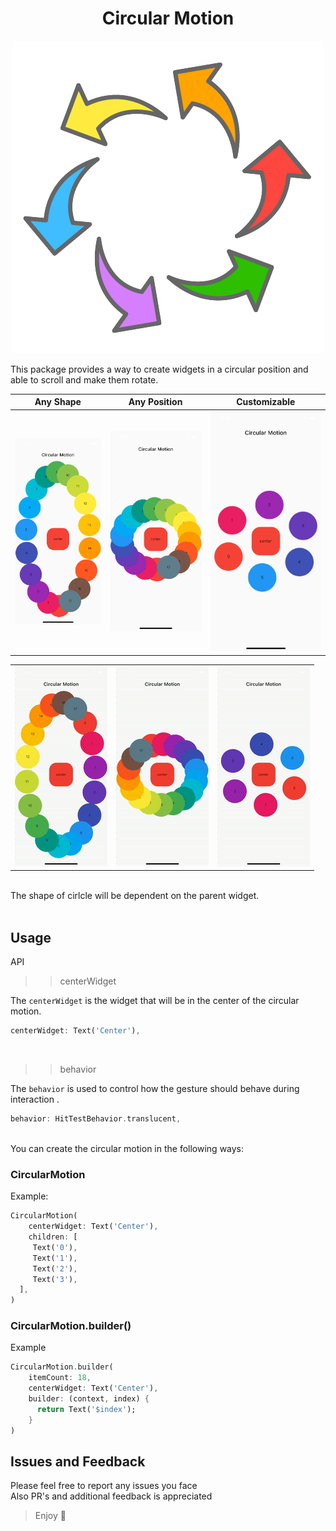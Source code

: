 <center><h1>Circular Motion</h1></center>

<p align="center">
  <img alt="easy dashboard", src="https://raw.githubusercontent.com/lewiseman/assets/master/circular_motion_banner.png">
</p>

This package provides a way to create widgets in a circular position and able to scroll and make them rotate.

|Any Shape|Any Position|Customizable|
|:------------:|:------------:|:-------------:|
| [![](https://raw.githubusercontent.com/lewiseman/assets/master/circular_motion_1.png)]() |	[![](https://raw.githubusercontent.com/lewiseman/assets/master/circular_motion_2.png)]()  | [![](https://raw.githubusercontent.com/lewiseman/assets/master/circular_motion_3.png)]() |

|	|		|		|
|:------------:|:------------:|:-------------:|
| [![](https://raw.githubusercontent.com/lewiseman/assets/master/circular_motion_vd_1.gif)]() |	[![](https://raw.githubusercontent.com/lewiseman/assets/master/circular_motion_vd_2.gif)]()  | [![](https://raw.githubusercontent.com/lewiseman/assets/master/circular_motion_vd_3.gif)]() |

<br>
The shape of cirlcle will be dependent on the parent widget.
<br>
<br>

## Usage
API
>>centerWidget

The `centerWidget` is the widget that will be in the center of the circular motion.
```dart
centerWidget: Text('Center'),
```
<br>

>>behavior

The `behavior` is used to control how the gesture should behave during interaction .
```dart
behavior: HitTestBehavior.translucent,
```
<br>
You can create the circular motion in the following ways:

### CircularMotion
Example:

```dart
CircularMotion(
    centerWidget: Text('Center'),
    children: [
     Text('0'),
     Text('1'),
     Text('2'),
     Text('3'),
  ],
)
```

### CircularMotion.builder()
Example

```dart
CircularMotion.builder(
    itemCount: 18,
    centerWidget: Text('Center'),
    builder: (context, index) {
      return Text('$index');
    }
)
```

## Issues and Feedback
Please feel free to report any issues you face<br>
Also PR's and additional feedback is appreciated

> Enjoy 💫
